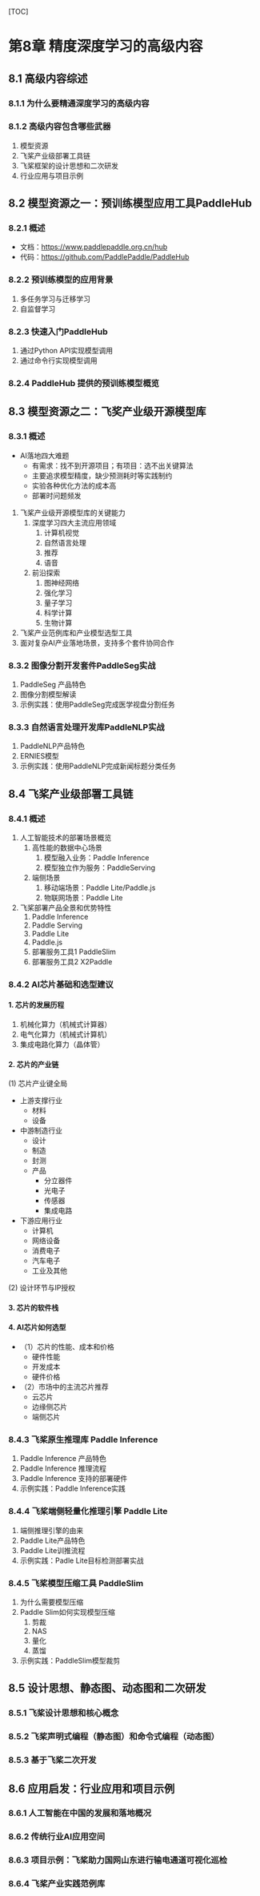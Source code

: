 

[TOC]

# 第8章 精度深度学习的高级内容

## 8.1 高级内容综述
### 8.1.1 为什么要精通深度学习的高级内容

### 8.1.2 高级内容包含哪些武器
1. 模型资源
2. 飞桨产业级部署工具链
3. 飞桨框架的设计思想和二次研发
4. 行业应用与项目示例


## 8.2 模型资源之一：预训练模型应用工具PaddleHub
### 8.2.1 概述
- 文档：https://www.paddlepaddle.org.cn/hub
- 代码：https://github.com/PaddlePaddle/PaddleHub

### 8.2.2 预训练模型的应用背景
1. 多任务学习与迁移学习
2. 自监督学习

### 8.2.3 快速入门PaddleHub
1. 通过Python API实现模型调用
2. 通过命令行实现模型调用

### 8.2.4 PaddleHub 提供的预训练模型概览


## 8.3 模型资源之二：飞奖产业级开源模型库
### 8.3.1 概述
- AI落地四大难题
  - 有需求：找不到开源项目；有项目：选不出关键算法
  - 主要追求模型精度，缺少预测耗时等实践制约
  - 实验各种优化方法的成本高
  - 部署时问题频发

1. 飞桨产业级开源模型库的关键能力
   1. 深度学习四大主流应用领域
      1. 计算机视觉
      2. 自然语言处理
      3. 推荐
      4. 语音
   2. 前沿探索
      1. 图神经网络
      2. 强化学习
      3. 量子学习
      4. 科学计算
      5. 生物计算
2. 飞桨产业范例库和产业模型选型工具
3. 面对复杂AI产业落地场景，支持多个套件协同合作


### 8.3.2 图像分割开发套件PaddleSeg实战
1. PaddleSeg 产品特色
2. 图像分割模型解读
3. 示例实践：使用PaddleSeg完成医学视盘分割任务

### 8.3.3 自然语言处理开发库PaddleNLP实战
1. PaddleNLP产品特色
2. ERNIES模型
3. 示例实践：使用PaddleNLP完成新闻标题分类任务



## 8.4 飞桨产业级部署工具链
### 8.4.1 概述
1. 人工智能技术的部署场景概览
   1. 高性能的数据中心场景
      1. 模型融入业务：Paddle Inference
      2. 模型独立作为服务：PaddleServing
   2. 端侧场景
      1. 移动端场景：Paddle Lite/Paddle.js
      2. 物联网场景：Paddle Lite
2. 飞桨部署产品全景和优势特性
   1. Paddle Inference
   2. Paddle Serving
   3. Paddle Lite
   4. Paddle.js
   5. 部署服务工具1 PaddleSlim
   6. 部署服务工具2 X2Paddle


### 8.4.2 AI芯片基础和选型建议

#### 1. 芯片的发展历程
   1. 机械化算力（机械式计算器）
   2. 电气化算力（机械式计算机）
   3. 集成电路化算力（晶体管）
#### 2. 芯片的产业链
(1) 芯片产业键全局

- 上游支撑行业
  - 材料
  - 设备
- 中游制造行业
  - 设计
  - 制造
  - 封测
  - 产品
    - 分立器件
    - 光电子
    - 传感器
    - 集成电路
- 下游应用行业
  - 计算机
  - 网络设备
  - 消费电子
  - 汽车电子
  - 工业及其他

(2) 设计环节与IP授权
#### 3. 芯片的软件栈
#### 4. AI芯片如何选型
- （1）芯片的性能、成本和价格
  - 硬件性能
  - 开发成本
  - 硬件价格
- （2）市场中的主流芯片推荐
  - 云芯片
  - 边缘侧芯片
  - 端侧芯片

### 8.4.3 飞桨原生推理库 Paddle Inference
1. Paddle Inference 产品特色
2. Paddle Inference 推理流程
3. Paddle Inference 支持的部署硬件
4. 示例实践：Paddle Inference实践

### 8.4.4 飞桨端侧轻量化推理引擎 Paddle Lite
1. 端侧推理引擎的由来
2. Paddle Lite产品特色
3. Paddle Lite训推流程
4. 示例实践：Padle Lite目标检测部署实战

### 8.4.5 飞桨模型压缩工具 PaddleSlim
1. 为什么需要模型压缩
2. Paddle Slim如何实现模型压缩
   1. 剪裁
   2. NAS
   3. 量化
   4. 蒸馏
3. 示例实践：PaddleSlim模型裁剪


## 8.5 设计思想、静态图、动态图和二次研发
### 8.5.1 飞桨设计思想和核心概念
### 8.5.2 飞桨声明式编程（静态图）和命令式编程（动态图）
### 8.5.3 基于飞桨二次开发
## 8.6 应用启发：行业应用和项目示例
### 8.6.1 人工智能在中国的发展和落地概况
### 8.6.2 传统行业AI应用空间
### 8.6.3 项目示例：飞桨助力国网山东进行输电通道可视化巡检
### 8.6.4 飞桨产业实践范例库